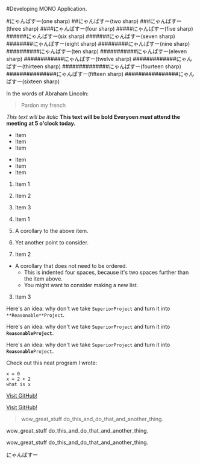 #Developing MONO Application.

#にゃんぱすー(one sharp)
##にゃんぱすー(two sharp)
###にゃんぱすー(three sharp)
####にゃんぱすー(four sharp)
#####にゃんぱすー(five sharp)
######にゃんぱすー(six sharp)
#######にゃんぱすー(seven sharp)
########にゃんぱすー(eight sharp)
#########にゃんぱすー(nine sharp)
##########にゃんぱすー(ten sharp)
###########にゃんぱすー(eleven sharp)
############にゃんぱすー(twelve sharp)
#############にゃんぱすー(thirteen sharp)
##############にゃんぱすー(fourteen sharp)
###############にゃんぱすー(fifteen sharp)
################にゃんぱすー(sixteen sharp)

In the words of Abraham Lincoln:
> Pardon my french

*This text will be italic*
**This text will be bold**
**Everyoen _must_ attend the meeting at 5 o'clock today.**

* Item
* Item
* Item

- Item
- Item
- Item

1. Item 1
2. Item 2
3. Item 3

1. Item 1
  1. A corollary to the above item.
  2. Yet another point to consider.
2. Item 2
  * A corollary that does not need to be ordered.
    * This is indented four spaces, because it's two spaces further than the item above.
    * You might want to consider making a new list.
3. Item 3

Here's an idea: why don't we take `SuperiorProject` and turn it into `**Reasonable**Project`.

Here's an idea: why don't we take `SuperiorProject` and turn it into **`ReasonableProject`**.

Here's an idea: why don't we take `SuperiorProject` and turn it into **`Reasonable`**`Project`.

Check out this neat program I wrote:

```
x = 0
x = 2 + 2
what is x
```

[Visit GitHub!](https://www.github.com)

[Visit GitHub!](https://www.github.com "Nyanpass")

> wow_great_stuff
> do_this_and_do_that_and_another_thing.

 wow_great_stuff
 do_this_and_do_that_and_another_thing.

 wow_great_stuff
 do_this_and_do_that_and_another_thing.

にゃんぱすー

